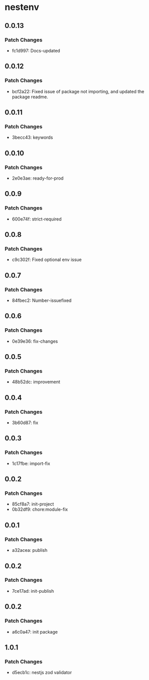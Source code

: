 # nestenv

## 0.0.13

### Patch Changes

- fc1d997: Docs-updated

## 0.0.12

### Patch Changes

- bcf2a22: Fixed issue of package not importing, and updated the package readme.

## 0.0.11

### Patch Changes

- 3becc43: keywords

## 0.0.10

### Patch Changes

- 2e0e3ae: ready-for-prod

## 0.0.9

### Patch Changes

- 600e74f: strict-required

## 0.0.8

### Patch Changes

- c9c302f: Fixed optional env issue

## 0.0.7

### Patch Changes

- 84fbec2: Number-issuefixed

## 0.0.6

### Patch Changes

- 0e39e36: fix-changes

## 0.0.5

### Patch Changes

- 48b52dc: improvement

## 0.0.4

### Patch Changes

- 3b60d87: fix

## 0.0.3

### Patch Changes

- 1c17fbe: import-fix

## 0.0.2

### Patch Changes

- 85cf8a7: init-project
- 0b32df9: chore:module-fix

## 0.0.1

### Patch Changes

- a32acea: publish

## 0.0.2

### Patch Changes

- 7ce17ad: init-publish

## 0.0.2

### Patch Changes

- a6c0a47: init package

## 1.0.1

### Patch Changes

- d5ecb1c: nestjs zod validator
